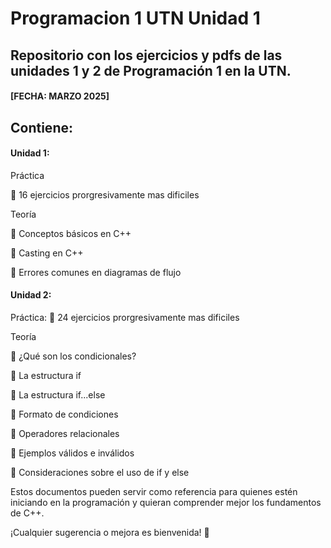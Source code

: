 # Programacion 1 UTN Unidad 1

## Repositorio con los ejercicios y pdfs de las unidades 1 y 2 de Programación 1 en la UTN. 

#### [FECHA: MARZO 2025]

## Contiene:

#### Unidad 1: 

Práctica

🔹 16 ejercicios prorgresivamente mas dificiles  


Teoría

🔹 Conceptos básicos en C++

🔹 Casting en C++

🔹 Errores comunes en diagramas de flujo

#### Unidad 2: 

Práctica:
🔹 24 ejercicios prorgresivamente mas dificiles  

Teoría

🔹 ¿Qué son los condicionales?

🔹 La estructura if

🔹 La estructura if...else

🔹 Formato de condiciones

🔹 Operadores relacionales

🔹 Ejemplos válidos e inválidos

🔹 Consideraciones sobre el uso de if y else





Estos documentos pueden servir como referencia para quienes estén iniciando en la programación y quieran comprender mejor los fundamentos de C++.

¡Cualquier sugerencia o mejora es bienvenida! 🚀
